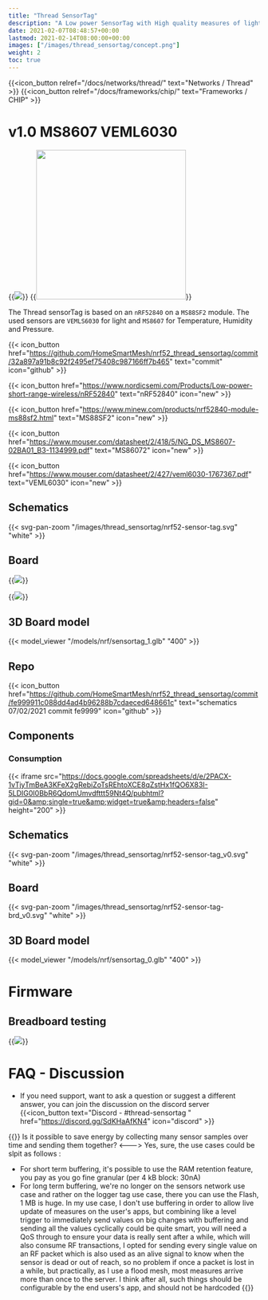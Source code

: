 ```yaml
---
title: "Thread SensorTag"
description: "A Low power SensorTag with High quality measures of light, Temperature, Humidity and Pressure. Based on nRF52840 which supports Thread and other protocols"
date: 2021-02-07T08:48:57+00:00
lastmod: 2021-02-14T08:00:00+00:00
images: ["/images/thread_sensortag/concept.png"]
weight: 2
toc: true
---
```


{{<icon_button relref="/docs/networks/thread/" text="Networks / Thread" >}}
{{<icon_button relref="/docs/frameworks/chip/" text="Frameworks / CHIP" >}}

# v1.0 MS8607 VEML6030

{{<image src="/images/thread_sensortag/concept.png" >}}
{{<image src="/images/thread_sensortag/kicad_render.png" width="300vw" >}}


The Thread sensorTag is based on an `nRF52840` on a `MS88SF2` module. The used sensors are `VEMLS6030` for light and `MS8607` for Temperature, Humidity and Pressure.


{{< icon_button href="https://github.com/HomeSmartMesh/nrf52_thread_sensortag/commit/32a897a91b8c92f2495ef75408c987166ff7b465" text="commit" icon="github" >}}

{{< icon_button href="https://www.nordicsemi.com/Products/Low-power-short-range-wireless/nRF52840" text="nRF52840" icon="new" >}}

{{< icon_button href="https://www.minew.com/products/nrf52840-module-ms88sf2.html" text="MS88SF2" icon="new" >}}

{{< icon_button href="https://www.mouser.com/datasheet/2/418/5/NG_DS_MS8607-02BA01_B3-1134999.pdf" text="MS86072" icon="new" >}}

{{< icon_button href="https://www.mouser.com/datasheet/2/427/veml6030-1767367.pdf" text="VEML6030" icon="new" >}}

## Schematics

{{< svg-pan-zoom "/images/thread_sensortag/nrf52-sensor-tag.svg" "white" >}}

## Board

{{<image src="/images/thread_sensortag/board_top.png" >}}

{{<image src="/images/thread_sensortag/board_bottom.png" >}}

## 3D Board model

{{< model_viewer "/models/nrf/sensortag_1.glb" "400" >}}


## Repo

{{< icon_button href="https://github.com/HomeSmartMesh/nrf52_thread_sensortag/commit/fe999911c088dd4ad4b96288b7cdaeced648661c" text="schematics 07/02/2021 commit fe9999"  icon="github" >}}

## Components

### Consumption

{{< iframe src="https://docs.google.com/spreadsheets/d/e/2PACX-1vTjyTmBeA3KFeX2gRebiZoTsREhtoXCE8qZstHx1fQO6X83I-5LDIG0I0BbR6QdomUmvdfttt59Nt4Q/pubhtml?gid=0&amp;single=true&amp;widget=true&amp;headers=false" height="200" >}}

## Schematics

{{< svg-pan-zoom "/images/thread_sensortag/nrf52-sensor-tag_v0.svg" "white" >}}

## Board

{{< svg-pan-zoom "/images/thread_sensortag/nrf52-sensor-tag-brd_v0.svg" "white" >}}

## 3D Board model

{{< model_viewer "/models/nrf/sensortag_0.glb" "400" >}}

# Firmware
## Breadboard testing

{{<image src="/images/thread_sensortag/breadboard_test.png" >}}

# FAQ - Discussion
* If you need support, want to ask a question or suggest a different answer, you can join the discussion on the discord server
{{<icon_button text="Discord - #thread-sensortag " href="https://discord.gg/SdKHaAfKN4" icon="discord" >}}

{{<faq>}}
Is it possible to save energy by collecting many sensor samples over time and sending them together?
<--->
Yes, sure, the use cases could be slpit as follows :
* For short term buffering, it's possible to use the RAM retention feature, you pay as you go fine granular (per 4 kB block: 30nA)
* For long term buffering, we're no longer on the sensors network use case and rather on the logger tag use case, there you can use the Flash, 1 MB is huge.
In my use case, I don't use buffering in order to allow live update of measures on the user's apps, but combining like a level trigger to immediately send values on big changes with buffering and sending all the values cyclically could be quite smart, you will need a QoS through to ensure your data is really sent after a while, which will also consume RF transactions, I opted for sending every single value on an RF packet which is also used as an alive signal to know when the sensor is dead or out of reach, so no problem if once a packet is lost in a while, but practically, as I use a flood mesh, most measures arrive more than once to the server.
I think after all, such things should be configurable by the end users's app, and should not be hardcoded
{{</faq>}}


